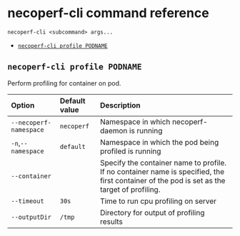 # necoperf-cli command reference

```console
necoperf-cli <subcommand> args...
```

- [`necoperf-cli profile PODNAME`](#necoperf-cli-profile-podname)

## `necoperf-cli profile PODNAME`

Perform profiling for container on pod.

| Option | Default value |Description |
|:-------|:--------------|:-----------|
| `--necoperf-namespace`|`necoperf`| Namespace in which necoperf-daemon is running|
| `-n`,`--namespace` | `default` | Namespace in which the pod being profiled is running |
| `--container` ||Specify the container name to profile. If no container name is specified, the first container of the pod is set as the target of profiling.|
| `--timeout` |`30s`| Time to run cpu profiling on server|
| `--outputDir` |`/tmp`|Directory for output of profiling results|
